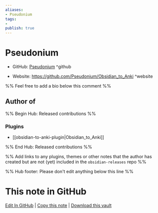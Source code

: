 ```yaml
---
aliases:
- Pseudonium
tags:
- 
publish: true
---
```


# Pseudonium

- GitHub: [Pseudonium](https://github.com/Pseudonium/) ^github
<!-- - Discord: `@` ^discord-->
- Website: <https://github.com/Pseudonium/Obsidian_to_Anki> ^website
<!-- - [[Publish sites|Publish site]]: ^publish-->

%% Feel free to add a bio below this comment %%


## Author of

%% Begin Hub: Released contributions %%
### Plugins
- [[obsidian-to-anki-plugin|Obsidian_to_Anki]]

%% End Hub: Released contributions %%

%% Add links to any plugins, themes or other notes that the author has created but are not (yet) included in the `obsidian-releases` repo %%

<!--
### Unlisted plugins
-->

<!--
### Others

- 
-->

<!--
## Sponsor this author

- [[GitHub sponsors]]: [Sponsor @Pseudonium on GitHub Sponsors](https://github.com/sponsors/Pseudonium) ^github-sponsor
- [[Buy me a coffee]]: ^buy-me-a-coffee
- [[PayPal]]: ^paypal
- [[Patreon]]: ^patreon

-->

<!--
## Follow this author

- [[YouTube Channels|On YouTube]]: ^youtube
- Twitter: ^twitter
- ...
-->

%% Hub footer: Please don't edit anything below this line %%

# This note in GitHub

<span class="git-footer">[Edit In GitHub](https://github.dev/obsidian-community/obsidian-hub/blob/main/01%20-%20Community/People/Pseudonium.md "git-hub-edit-note") | [Copy this note](https://raw.githubusercontent.com/obsidian-community/obsidian-hub/main/01%20-%20Community/People/Pseudonium.md "git-hub-copy-note") | [Download this vault](https://github.com/obsidian-community/obsidian-hub/archive/refs/heads/main.zip "git-hub-download-vault") </span>
